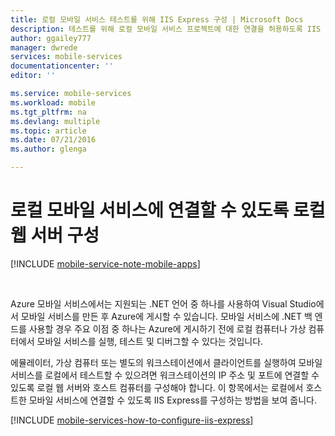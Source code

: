 ```yaml
---
title: 로컬 모바일 서비스 테스트를 위해 IIS Express 구성 | Microsoft Docs
description: 테스트를 위해 로컬 모바일 서비스 프로젝트에 대한 연결을 허용하도록 IIS Express를 구성하는 방법을 알아봅니다.
author: ggailey777
manager: dwrede
services: mobile-services
documentationcenter: ''
editor: ''

ms.service: mobile-services
ms.workload: mobile
ms.tgt_pltfrm: na
ms.devlang: multiple
ms.topic: article
ms.date: 07/21/2016
ms.author: glenga

---
```

# 로컬 모바일 서비스에 연결할 수 있도록 로컬 웹 서버 구성
[!INCLUDE [mobile-service-note-mobile-apps](../../includes/mobile-services-note-mobile-apps.md)]

&nbsp;

Azure 모바일 서비스에서는 지원되는 .NET 언어 중 하나를 사용하여 Visual Studio에서 모바일 서비스를 만든 후 Azure에 게시할 수 있습니다. 모바일 서비스에 .NET 백 엔드를 사용할 경우 주요 이점 중 하나는 Azure에 게시하기 전에 로컬 컴퓨터나 가상 컴퓨터에서 모바일 서비스를 실행, 테스트 및 디버그할 수 있다는 것입니다.

에뮬레이터, 가상 컴퓨터 또는 별도의 워크스테이션에서 클라이언트를 실행하여 모바일 서비스를 로컬에서 테스트할 수 있으려면 워크스테이션의 IP 주소 및 포트에 연결할 수 있도록 로컬 웹 서버와 호스트 컴퓨터를 구성해야 합니다. 이 항목에서는 로컬에서 호스트한 모바일 서비스에 연결할 수 있도록 IIS Express를 구성하는 방법을 보여 줍니다.

[!INCLUDE [mobile-services-how-to-configure-iis-express](../../includes/mobile-services-how-to-configure-iis-express.md)]

<!---HONumber=AcomDC_0727_2016-->